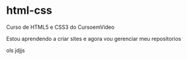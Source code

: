 # html-css
 Curso de HTML5 e CSS3 do CursoemVideo

Estou aprendendo a criar sites e agora vou gerenciar meu repositorios

ols jdjjs

<a href="https://abraaodearaujo.github.io/html-css/desafios/d010/android.html" Executar o site Android>